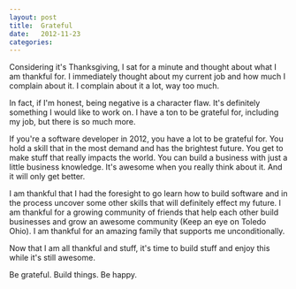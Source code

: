 ```yaml
---
layout: post
title:  Grateful
date:   2012-11-23
categories:
---
```


Considering it's Thanksgiving, I sat for a minute and thought about what I am thankful for. I immediately thought about my current job and how much I complain about it. I complain about it a lot, way too much.

In fact, if I'm honest, being negative is a character flaw. It's definitely something I would like to work on. I have a ton to be grateful for, including my job, but there is so much more.

If you're a software developer in 2012, you have a lot to be grateful for. You hold a skill that in the most demand and has the brightest future. You get to make stuff that really impacts the world. You can build a business with just a little business knowledge. It's awesome when you really think about it. And it will only get better.

I am thankful that I had the foresight to go learn how to build software and in the process uncover some other skills that will definitely effect my future. I am thankful for a growing community of friends that help each other build businesses and grow an awesome community (Keep an eye on Toledo Ohio). I am thankful for an amazing family that supports me unconditionally.

Now that I am all thankful and stuff, it's time to build stuff and enjoy this while it's still awesome.

Be grateful. Build things. Be happy.
